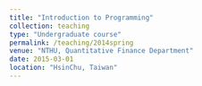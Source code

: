 ```yaml
---
title: "Introduction to Programming"
collection: teaching
type: "Undergraduate course"
permalink: /teaching/2014spring
venue: "NTHU, Quantitative Finance Department"
date: 2015-03-01
location: "HsinChu, Taiwan"
---
```


